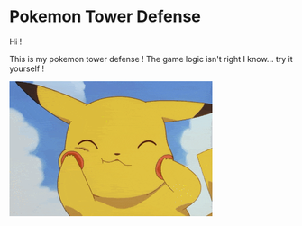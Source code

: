 # Pokemon Tower Defense

Hi ! 

This is my pokemon tower defense ! The game logic isn't right I know... try it yourself !

![](https://github.com/scarlanathan/Poke-Defense/blob/main/ressource/pikachu.gif)